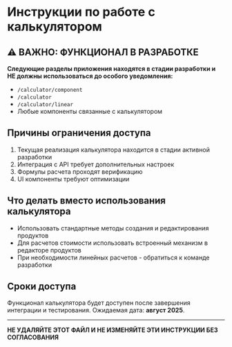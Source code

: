 # Инструкции по работе с калькулятором

## ⚠️ ВАЖНО: ФУНКЦИОНАЛ В РАЗРАБОТКЕ

**Следующие разделы приложения находятся в стадии разработки и НЕ должны использоваться до особого уведомления:**

- `/calculator/component`
- `/calculator`
- `/calculator/linear`
- Любые компоненты связанные с калькулятором

## Причины ограничения доступа

1. Текущая реализация калькулятора находится в стадии активной разработки
2. Интеграция с API требует дополнительных настроек
3. Формулы расчета проходят верификацию
4. UI компоненты требуют оптимизации

## Что делать вместо использования калькулятора

- Использовать стандартные методы создания и редактирования продуктов
- Для расчетов стоимости использовать встроенный механизм в редакторе продуктов
- При необходимости линейных расчетов - обратиться к команде разработки

## Сроки доступа

Функционал калькулятора будет доступен после завершения интеграции и тестирования. Ожидаемая дата: **август 2025**.

---

**НЕ УДАЛЯЙТЕ ЭТОТ ФАЙЛ И НЕ ИЗМЕНЯЙТЕ ЭТИ ИНСТРУКЦИИ БЕЗ СОГЛАСОВАНИЯ**
